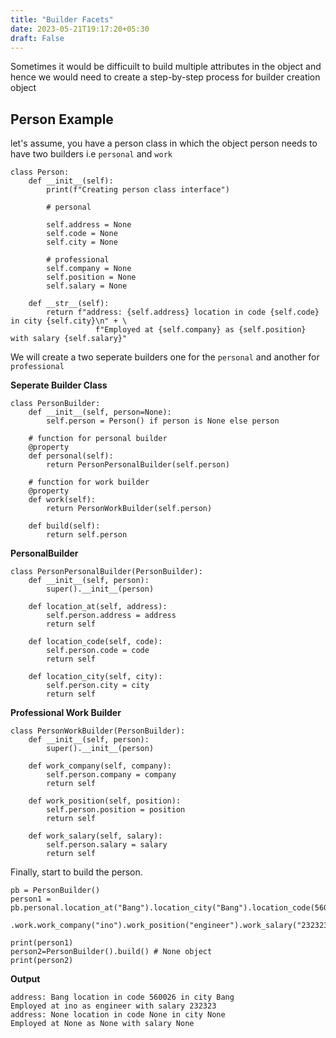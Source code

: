 ```yaml
---
title: "Builder Facets"
date: 2023-05-21T19:17:20+05:30
draft: False
---
```


Sometimes it would be difficuilt to build multiple attributes in the object and hence we would need to create a step-by-step process for builder creation object

## Person Example

let's assume, you have a person class in which the object person needs to have two builders i.e 
`personal` and `work`

```
class Person:
    def __init__(self):
        print(f"Creating person class interface")

        # personal

        self.address = None
        self.code = None
        self.city = None

        # professional
        self.company = None
        self.position = None
        self.salary = None

    def __str__(self):
        return f"address: {self.address} location in code {self.code} in city {self.city}\n" + \
                   f"Employed at {self.company} as {self.position} with salary {self.salary}"
```

We will create a two seperate builders one for the `personal` and another for `professional`

**Seperate Builder Class**

```
class PersonBuilder:
    def __init__(self, person=None):
        self.person = Person() if person is None else person

    # function for personal builder
    @property
    def personal(self):
        return PersonPersonalBuilder(self.person)

    # function for work builder
    @property
    def work(self):
        return PersonWorkBuilder(self.person)

    def build(self):
        return self.person
```

**PersonalBuilder**

```
class PersonPersonalBuilder(PersonBuilder):
    def __init__(self, person):
        super().__init__(person)

    def location_at(self, address):
        self.person.address = address
        return self

    def location_code(self, code):
        self.person.code = code
        return self

    def location_city(self, city):
        self.person.city = city
        return self
```

**Professional Work Builder**

```
class PersonWorkBuilder(PersonBuilder):
    def __init__(self, person):
        super().__init__(person)

    def work_company(self, company):
        self.person.company = company
        return self

    def work_position(self, position):
        self.person.position = position
        return self

    def work_salary(self, salary):
        self.person.salary = salary
        return self
```

Finally, start to build the person. 

```
pb = PersonBuilder()
person1 = pb.personal.location_at("Bang").location_city("Bang").location_code(560026)\
            .work.work_company("ino").work_position("engineer").work_salary("232323").build()
         
print(person1)
person2=PersonBuilder().build() # None object
print(person2)
```

**Output**

```
address: Bang location in code 560026 in city Bang
Employed at ino as engineer with salary 232323
address: None location in code None in city None
Employed at None as None with salary None
```
